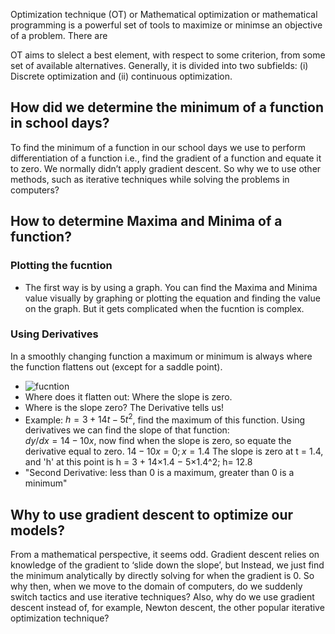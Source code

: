 Optimization technique (OT) or Mathematical optimization or mathematical programming is a powerful set of tools to maximize or minimse an objective of a problem. There are 

OT aims to slelect a best element, with respect to some criterion, from some set of available alternatives. Generally, it is divided into two subfields:
(i) Discrete optimization and 
(ii) continuous optimization. 

## How did we determine the minimum of a function in school days?
To find the minimum of a function in our school days we use to perform differentiation of a function i.e., find the gradient of a function and equate it to zero. 
We normally didn’t apply gradient descent. So why we to use other methods, such as iterative techniques while solving the problems in computers? 

## How to determine Maxima and Minima of a function?
### Plotting the fucntion
  + The first way is by using a graph. You can find the Maxima and Minima value visually by graphing or plotting the equation and finding the value on the graph. But it gets complicated when the fucntion is complex.
### Using Derivatives
  In a smoothly changing function a maximum or minimum is always where the function flattens out (except for a saddle point).
  + ![fucntion](https://user-images.githubusercontent.com/47937684/230793829-1015b391-22a0-49b2-8ce5-b8d5a45c5ab1.svg)
  + Where does it flatten out:  Where the slope is zero. 
  + Where is the slope zero?  The Derivative tells us!
  + Example: $h = 3 + 14t - 5t^2$, find the maximum of this function. Using derivatives we can find the slope of that function: \
  $dy/dx = 14 - 10x$, now find when the slope is zero, so equate the derivative equal to zero. $14 - 10x=0; x = 1.4$
  The slope is zero at t = 1.4, and 'h' at this point is h = 3 + 14×1.4 − 5×1.4^2; h= 12.8
  + "Second Derivative: less than 0 is a maximum, greater than 0 is a minimum"
  
## Why to use gradient descent to optimize our models?

From a mathematical perspective, it seems odd. 
Gradient descent relies on knowledge of the gradient to ‘slide down the slope’, but  Instead, we just find the minimum analytically by directly solving 
for when the gradient is 0. So why then, when we move to the domain of computers, do we suddenly switch tactics and use iterative techniques? Also, 
why do we use gradient descent instead of, for example, Newton descent, the other popular iterative optimization technique?
